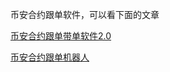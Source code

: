 币安合约跟单软件，可以看下面的文章

[币安合约跟单带单软件2.0](https://www.chengxulvtu.com/binance-futures-follow-order-bot-2-0/)

[币安合约跟单机器人](https://www.chengxulvtu.com/binance-api-follow-order-bot/)

